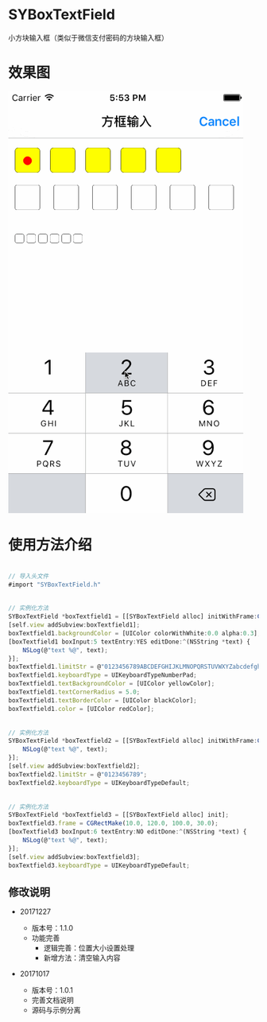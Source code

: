 # SYBoxTextField
小方块输入框（类似于微信支付密码的方块输入框）

# 效果图

![boxTextfield.gif](./boxTextfield.gif)

# 使用方法介绍

~~~ javascript

// 导入头文件
#import "SYBoxTextField.h"

~~~ 

~~~ javascript

// 实例化方法
SYBoxTextField *boxTextfield1 = [[SYBoxTextField alloc] initWithFrame:CGRectMake(10.0, 10.0, 40.0 * 5 + 10 * 5, 40.0)];
[self.view addSubview:boxTextfield1];
boxTextfield1.backgroundColor = [UIColor colorWithWhite:0.0 alpha:0.3];
[boxTextfield1 boxInput:5 textEntry:YES editDone:^(NSString *text) {
    NSLog(@"text %@", text);
}];
boxTextfield1.limitStr = @"0123456789ABCDEFGHIJKLMNOPQRSTUVWXYZabcdefghijklmnopqrstuvwxyz";
boxTextfield1.keyboardType = UIKeyboardTypeNumberPad;
boxTextfield1.textBackgroundColor = [UIColor yellowColor];
boxTextfield1.textCornerRadius = 5.0;
boxTextfield1.textBorderColor = [UIColor blackColor];
boxTextfield1.color = [UIColor redColor];

~~~ 

~~~ javascript

// 实例化方法
SYBoxTextField *boxTextfield2 = [[SYBoxTextField alloc] initWithFrame:CGRectMake(10.0, 60.0, 40.0 * 6 + 15.0 * 6, 40.0) count:6 textEntry:NO editDone:^(NSString *text) {
    NSLog(@"text %@", text);
}];
[self.view addSubview:boxTextfield2];
boxTextfield2.limitStr = @"0123456789";
boxTextfield2.keyboardType = UIKeyboardTypeDefault;

~~~

~~~ javascript

// 实例化方法
SYBoxTextField *boxTextfield3 = [[SYBoxTextField alloc] init];
boxTextfield3.frame = CGRectMake(10.0, 120.0, 100.0, 30.0);
[boxTextfield3 boxInput:6 textEntry:NO editDone:^(NSString *text) {
    NSLog(@"text %@", text);
}];
[self.view addSubview:boxTextfield3];
boxTextfield3.keyboardType = UIKeyboardTypeDefault;

~~~ 


## 修改说明
* 20171227
  * 版本号：1.1.0
  * 功能完善
    * 逻辑完善：位置大小设置处理
    * 新增方法：清空输入内容

* 20171017
  * 版本号：1.0.1
  * 完善文档说明
  * 源码与示例分离

  



